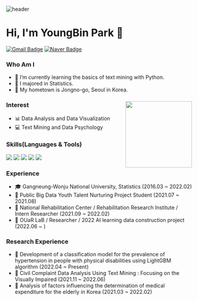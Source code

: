 ![header](https://capsule-render.vercel.app/api?type=waving&color=CED8F6&height=200&section=header&text=Park%20Young%20Bin's%20GitHub%20Profile&fontSize=45)
# Hi, I'm YoungBin Park 👋 

[![Gmail Badge](https://img.shields.io/badge/Gmail-D14836?style=flat&logo=Gmail&logoColor=white)](mailto:pyb971219@gmail.com)
[![Naver Badge](https://img.shields.io/badge/Blog-03C75A?style=flat&logo=Naver&logoColor=white)](https://blog.naver.com/qkrdudqlsdhk)

### Who Am I 
- 🌱 I’m currently learning the basics of text mining with Python.
- 🥇 I majored in Statistics.
- 🚅 My hometown is Jongno-go, Seoul in Korea.

### Interest <img align='right' src="https://github-readme-stats.vercel.app/api?username=Park-Young-Bin" height="180"> 
- &#128202; Data Analysis and Data Visualization
- &#128187; Text Mining and Data Psychology

### Skills(Languages & Tools)
<img src="https://img.shields.io/badge/R-276DC3?style=flat&logo=R&logoColor=white" /> <img src="https://img.shields.io/badge/RStudio-75AADB?style=flat&logo=RStudio&logoColor=white" /> <img src="https://img.shields.io/badge/Python-3776AB?style=flat&logo=Python&logoColor=white" /> <img src="https://img.shields.io/badge/MySQL-4479A1?style=flat&logo=MySQL&logoColor=white" /> <img src="https://img.shields.io/badge/Jupyter-F37626?style=flat&logo=Jupyter&logoColor=white" />

### Experience
- 🎓 Gangneung-Wonju National University, Statistics (2016.03 ~ 2022.02)
- &#128084; Public Big Data Youth Talent Nurturing Project Student (2021.07 ~ 2021.08)
- &#127970; National Rehabilitation Center / Rehabilitation Research Institute / Intern Researcher (2021.09 ~ 2022.02)
- &#127970; OUaR LaB / Researcher / 2022 AI learning data construction project (2022.06 ~ )

### Research Experience
- &#128195; Development of a classification model for the prevalence of hypertension in people with physical disabilities using LightGBM algorithm (2022.04 ~ Present)
- &#128195; Civil Complaint Data Analysis Using Text Mining : Focusing on the Visually Impaired (2021.11 ~ 2022.06)
- &#128195; Analysis of factors influencing the determination of medical expenditure for the elderly in Korea (2021.03 ~ 2022.02)
